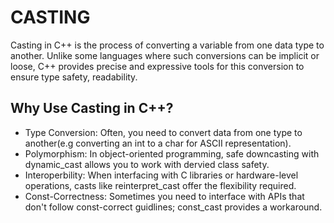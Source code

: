 # CASTING
Casting in C++ is the process of converting a variable from one data type to another.
Unlike some languages where such conversions can be implicit or loose, C++ provides precise and expressive tools for this conversion to ensure type safety, readability.

## Why Use Casting in C++?
- Type Conversion: Often, you need to convert data from one type to another(e.g converting an int to a char for ASCII representation).
- Polymorphism: In object-oriented programming, safe downcasting with dynamic_cast allows you to work with dervied class safety.
- Interoperbility: When interfacing with C libraries or hardware-level operations, casts like reinterpret_cast offer the flexibility required.
- Const-Correctness: Sometimes you need to interface with APIs that don't follow const-correct guidlines; const_cast provides a workaround.

